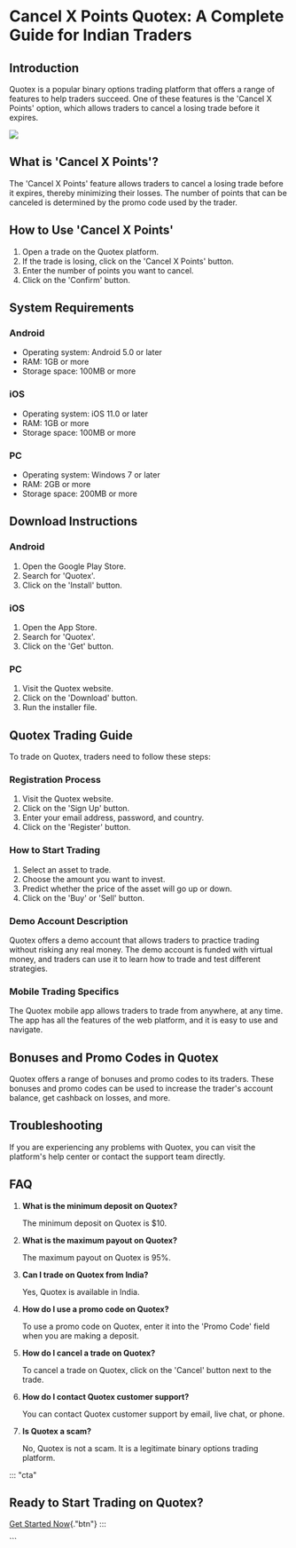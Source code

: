 # Cancel X Points Quotex: A Complete Guide for Indian Traders

## Introduction

Quotex is a popular binary options trading platform that offers a range
of features to help traders succeed. One of these features is the
\'Cancel X Points\' option, which allows traders to cancel a losing
trade before it expires.

[![](https://static.quotex.io/files/4_en/300_250.jpg)](https://traff.sbs/brokerqxlid)

## What is \'Cancel X Points\'?

The \'Cancel X Points\' feature allows traders to cancel a losing trade
before it expires, thereby minimizing their losses. The number of points
that can be canceled is determined by the promo code used by the trader.

## How to Use \'Cancel X Points\'

1.  Open a trade on the Quotex platform.
2.  If the trade is losing, click on the \'Cancel X Points\' button.
3.  Enter the number of points you want to cancel.
4.  Click on the \'Confirm\' button.

## System Requirements

### Android

-   Operating system: Android 5.0 or later
-   RAM: 1GB or more
-   Storage space: 100MB or more

### iOS

-   Operating system: iOS 11.0 or later
-   RAM: 1GB or more
-   Storage space: 100MB or more

### PC

-   Operating system: Windows 7 or later
-   RAM: 2GB or more
-   Storage space: 200MB or more

## Download Instructions

### Android

1.  Open the Google Play Store.
2.  Search for \'Quotex\'.
3.  Click on the \'Install\' button.

### iOS

1.  Open the App Store.
2.  Search for \'Quotex\'.
3.  Click on the \'Get\' button.

### PC

1.  Visit the Quotex website.
2.  Click on the \'Download\' button.
3.  Run the installer file.

## Quotex Trading Guide

To trade on Quotex, traders need to follow these steps:

### Registration Process

1.  Visit the Quotex website.
2.  Click on the \'Sign Up\' button.
3.  Enter your email address, password, and country.
4.  Click on the \'Register\' button.

### How to Start Trading

1.  Select an asset to trade.
2.  Choose the amount you want to invest.
3.  Predict whether the price of the asset will go up or down.
4.  Click on the \'Buy\' or \'Sell\' button.

### Demo Account Description

Quotex offers a demo account that allows traders to practice trading
without risking any real money. The demo account is funded with virtual
money, and traders can use it to learn how to trade and test different
strategies.

### Mobile Trading Specifics

The Quotex mobile app allows traders to trade from anywhere, at any
time. The app has all the features of the web platform, and it is easy
to use and navigate.

## Bonuses and Promo Codes in Quotex

Quotex offers a range of bonuses and promo codes to its traders. These
bonuses and promo codes can be used to increase the trader\'s account
balance, get cashback on losses, and more.

## Troubleshooting

If you are experiencing any problems with Quotex, you can visit the
platform\'s help center or contact the support team directly.

## FAQ

1.  **What is the minimum deposit on Quotex?**

    The minimum deposit on Quotex is \$10.

2.  **What is the maximum payout on Quotex?**

    The maximum payout on Quotex is 95%.

3.  **Can I trade on Quotex from India?**

    Yes, Quotex is available in India.

4.  **How do I use a promo code on Quotex?**

    To use a promo code on Quotex, enter it into the \'Promo Code\'
    field when you are making a deposit.

5.  **How do I cancel a trade on Quotex?**

    To cancel a trade on Quotex, click on the \'Cancel\' button next to
    the trade.

6.  **How do I contact Quotex customer support?**

    You can contact Quotex customer support by email, live chat, or
    phone.

7.  **Is Quotex a scam?**

    No, Quotex is not a scam. It is a legitimate binary options trading
    platform.

::: \"cta\"
## Ready to Start Trading on Quotex?

[Get Started
Now](\%22https://traff.sbs/brokerqxsignup\%22){."btn"}
:::

\`\`\`

